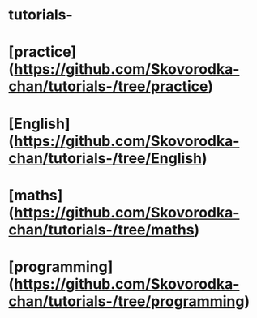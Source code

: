 # tutorials-
# [practice] (https://github.com/Skovorodka-chan/tutorials-/tree/practice)
# [English] (https://github.com/Skovorodka-chan/tutorials-/tree/English)
# [maths] (https://github.com/Skovorodka-chan/tutorials-/tree/maths)
# [programming] (https://github.com/Skovorodka-chan/tutorials-/tree/programming)
